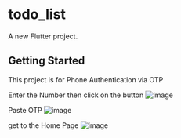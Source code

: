 # todo_list

A new Flutter project.

## Getting Started

This project is for Phone Authentication via OTP

Enter the Number then click on the button
![image](https://github.com/Surbhi2000312/FlutterFirebase_Project/assets/163031205/87930948-ba6a-470e-bcad-bf9f7c65f235)

Paste OTP
![image](https://github.com/Surbhi2000312/FlutterFirebase_Project/assets/163031205/bbd32bd7-9f20-437d-952c-74d7e3d28d84)

get to the Home Page
![image](https://github.com/Surbhi2000312/FlutterFirebase_Project/assets/163031205/02648322-af8b-42fd-9a81-51d7a0dccff7)





